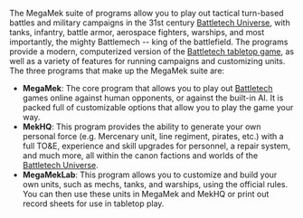 The MegaMek suite of programs allow you to play out tactical turn-based battles and military campaigns in the 31st century [Battletech Universe](https://bg.battletech.com/universe/), with tanks, infantry, battle armor, aerospace fighters, warships, and most importantly, the mighty Battlemech -- king of the battlefield. The programs provide a modern, computerized version of the [Battletech tabletop game](https://bg.battletech.com/), as well as a variety of features for running campaigns and customizing units. The three programs that make up the MegaMek suite are:

- **MegaMek**: The core program that allows you to play out [Battletech](https://bg.battletech.com/) games online against human opponents, or against the built-in AI. It is packed full of customizable options that allow you to play the game your way.
- **MekHQ**: This program provides the ability to generate your own personal force (e.g. Mercenary unit, line regiment, pirates, etc.) with a full TO&E, experience and skill upgrades for personnel, a repair system, and much more, all within the canon factions and worlds of the [Battletech Universe](https://bg.battletech.com/universe/). 
- **MegaMekLab**: This program allows you to customize and build your own units, such as mechs, tanks, and warships, using the official rules. You can then use these units in MegaMek and MekHQ or print out record sheets for use in tabletop play. 
  
  

  
